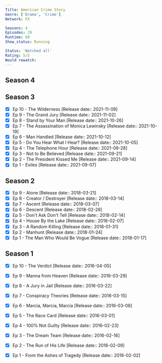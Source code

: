```yaml
---
Title: American Crime Story
Genre: ['Drama', 'Crime']
Network: FX

Seasons: 4
Episodes: 29
Runtime: 69
Show_status: Running

Status: 'Watched all'
Rating: 5/5
Would rewatch: 
---
```


## Season 4

## Season 3
- [x] Ep 10 - The Wilderness [Release date:: 2021-11-09]
- [x] Ep 9 - The Grand Jury [Release date:: 2021-11-02]
- [x] Ep 8 - Stand by Your Man [Release date:: 2021-10-26]
- [x] Ep 7 - The Assassination of Monica Lewinsky [Release date:: 2021-10-19]
- [x] Ep 6 - Man Handled [Release date:: 2021-10-12]
- [x] Ep 5 - Do You Hear What I Hear? [Release date:: 2021-10-05]
- [x] Ep 4 - The Telephone Hour [Release date:: 2021-09-28]
- [x] Ep 3 - Not to Be Believed [Release date:: 2021-09-21]
- [x] Ep 2 - The President Kissed Me [Release date:: 2021-09-14]
- [x] Ep 1 - Exiles [Release date:: 2021-09-07]

## Season 2
- [x] Ep 9 - Alone [Release date:: 2018-03-21]
- [x] Ep 8 - Creator / Destroyer [Release date:: 2018-03-14]
- [x] Ep 7 - Ascent [Release date:: 2018-03-07]
- [x] Ep 6 - Descent [Release date:: 2018-02-28]
- [x] Ep 5 - Don't Ask Don't Tell [Release date:: 2018-02-14]
- [x] Ep 4 - House By the Lake [Release date:: 2018-02-07]
- [x] Ep 3 - A Random Killing [Release date:: 2018-01-31]
- [x] Ep 2 - Manhunt [Release date:: 2018-01-24]
- [x] Ep 1 - The Man Who Would Be Vogue [Release date:: 2018-01-17]

## Season 1
- [x] Ep 10 - The Verdict [Release date:: 2016-04-05]
- [x] Ep 9 - Manna from Heaven [Release date:: 2016-03-29]
- [x] Ep 8 - A Jury in Jail [Release date:: 2016-03-22]
- [x] Ep 7 - Conspiracy Theories [Release date:: 2016-03-15]
- [x] Ep 6 - Marcia, Marcia, Marcia [Release date:: 2016-03-08]
- [x] Ep 5 - The Race Card [Release date:: 2016-03-01]
- [x] Ep 4 - 100% Not Guilty [Release date:: 2016-02-23]
- [x] Ep 3 - The Dream Team [Release date:: 2016-02-16]
- [x] Ep 2 - The Run of His Life [Release date:: 2016-02-09]
- [x] Ep 1 - From the Ashes of Tragedy [Release date:: 2016-02-02]


